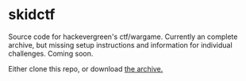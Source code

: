 # skidctf

Source code for hackevergreen's ctf/wargame. Currently an complete archive, but missing setup instructions and information for individual challenges. Coming soon.

Either clone this repo, or download [the archive.](https://github.com/hackerclub/skidctf/archive/master.zip) 

